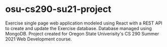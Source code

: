 # osu-cs290-su21-project
Exercise single page web application modeled using React with a REST API to create and update the Exercise database. Database managed using MongoDB. Project created for Oregon State Univerisity's CS 290 Summer 2021 Web Development course.
